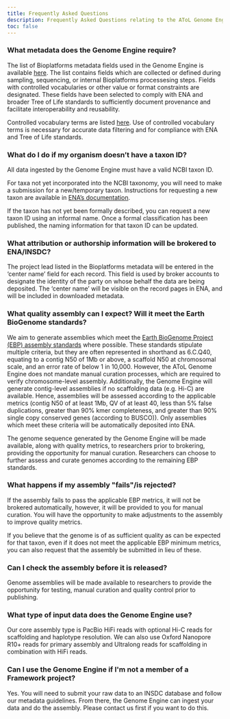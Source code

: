 ```yaml
---
title: Frequently Asked Questions
description: Frequently Asked Questions relating to the AToL Genome Engine.
toc: false
---
```


### What metadata does the Genome Engine require?

The list of Bioplatforms metadata fields used in the Genome Engine is available [here](https://docs.google.com/spreadsheets/d/1qtVF_owSLjjkDxfCqMiG7rV2omp-F70-3HgHaXIeqOI/edit?usp=sharing). The list contains fields which are collected or defined during sampling, sequencing, or internal Bioplatforms processesing steps. Fields with controlled vocabularies or other value or format constraints are designated. These fields have been selected to comply with ENA and broader Tree of Life standards to sufficiently document provenance and facilitate interoperability and reusability. 

Controlled vocabulary terms are listed [here](https://docs.google.com/spreadsheets/d/1qtVF_owSLjjkDxfCqMiG7rV2omp-F70-3HgHaXIeqOI/edit?gid=1263334219#gid=1263334219). Use of controlled vocabulary terms is necessary for accurate data filtering and for compliance with ENA and Tree of Life standards.

### What do I do if my organism doesn’t have a taxon ID?

All data ingested by the Genome Engine must have a valid NCBI taxon ID.

For taxa not yet incorporated into the NCBI taxonomy, you will need to make a submission for a new/temporary taxon. Instructions for requesting a new taxon are available in [ENA’s documentation](https://ena-docs.readthedocs.io/en/latest/faq/taxonomy_requests.html). 

If the taxon has not yet been formally described, you can request a new taxon ID using an informal name. Once a formal classification has been published, the naming information for that taxon ID can be updated.

### What attribution or authorship information will be brokered to ENA/INSDC?

The project lead listed in the Bioplatforms metadata will be entered in the ‘center name’ field for each record. This field is used by broker accounts to designate the identity of the party on whose behalf the data are being deposited. The ‘center name’ will be visible on the record pages in ENA, and will be included in downloaded metadata.

### What quality assembly can I expect? Will it meet the Earth BioGenome standards?

We aim to generate assemblies which meet the [Earth BioGenome Project (EBP) assembly standards](https://www.earthbiogenome.org/report-on-assembly-standards) where possible. These standards stipulate multiple criteria, but they are often represented in shorthand as 6.C.Q40, equating to a contig N50 of 1Mb or above, a scaffold N50 at chromosomal scale, and an error rate of below 1 in 10,000. However, the AToL Genome Engine does not mandate manual curation processes, which are required to verify chromosome-level assembly. Additionally, the Genome Engine will generate contig-level assemblies if no scaffolding data (e.g. Hi-C) are available. Hence, assemblies will be assessed according to the applicable metrics (contig N50 of at least 1Mb, QV of at least 40, less than 5% false duplications, greater than 90% kmer completeness, and greater than 90% single copy conserved genes (according to BUSCO)). Only assemblies which meet these criteria will be automatically deposited into ENA.

The genome sequence generated by the Genome Engine will be made available, along with quality metrics, to researchers prior to brokering, providing the opportunity for manual curation. Researchers can choose to further assess and curate genomes according to the remaining EBP standards.

### What happens if my assembly "fails"/is rejected?

If the assembly fails to pass the applicable EBP metrics, it will not be brokered automatically, however, it will be provided to you for manual curation. You will have the opportunity to make adjustments to the assembly to improve quality metrics. 

If you believe that the genome is of as sufficient quality as can be expected for that taxon, even if it does not meet the applicable EBP minimum metrics, you can also request that the assembly be submitted in lieu of these.

### Can I check the assembly before it is released?

Genome assemblies will be made available to researchers to provide the opportunity for testing, manual curation and quality control prior to publishing.

### What type of input data does the Genome Engine use?

Our core assembly type is PacBio HiFi reads with optional Hi-C reads for scaffolding and haplotype resolution. We can also use Oxford Nanopore R10+ reads for primary assembly and Ultralong reads for scaffolding in combination with HiFi reads.

### Can I use the Genome Engine if I'm not a member of a Framework project?

Yes. You will need to submit your raw data to an INSDC database and follow our metadata guidelines. From there, the Genome Engine can ingest your data and do the assembly. Please contact us first if you want to do this.
